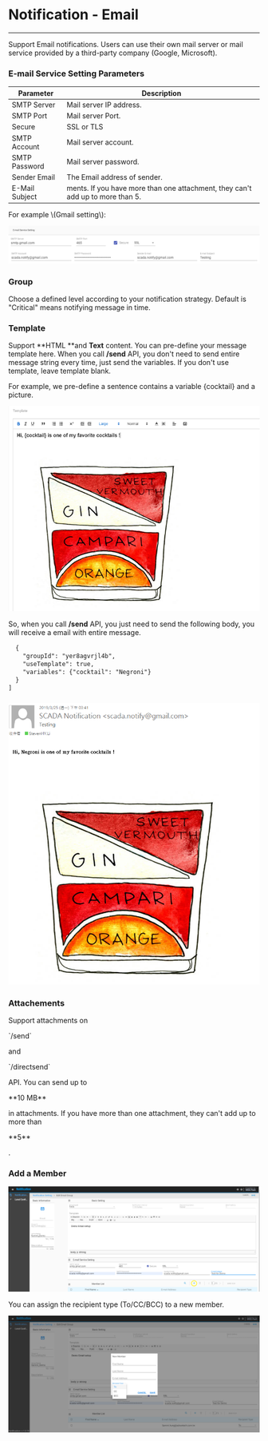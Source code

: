# Notification - Email

---

Support Email notifications. Users can use their own mail server or mail service provided by a third-party company \(Google, Microsoft\).

### E-mail Service Setting Parameters

| Parameter | Description |
| --- | --- |
| SMTP Server | Mail server IP address. |
| SMTP Port | Mail server Port. |
| Secure | SSL or TLS |
| SMTP Account | Mail server account. |
| SMTP Password | Mail server password. |
| Sender Email | The Email address of sender. |
| E-Mail Subject | ments. If you have more than one attachment, they can't add up to more than 5. |

For example \\(Gmail setting\\):

![](/assets/email_setting.png)

### Group

Choose a defined level according to your notification strategy. Default is  "Critical"  means notifying message in time.

### Template

Support **HTML **and **Text** content. You can pre-define your message template here. When you call **/send** API, you don't need to send entire message string every time, just send the variables. If you don't use template, leave template blank.

For example, we pre-define a sentence contains a variable {cocktail} and a picture.

![](/assets/email_template1.png)

So, when you call **/send** API, you just need to send the following body, you will receive a email with entire message.

```
  {
    "groupId": "yer8agvrjl4b",
    "useTemplate": true,
    "variables": {"cocktail": "Negroni"}
  }
]
```

### ![](/assets/email_template2.png)

### 

### Attachements

 Support attachments on

\`/send\`

and

\`/directsend\`

API. You can send up to

\*\*10 MB\*\*

in attachments. If you have more than one attachment, they can't add up to more than

\*\*5\*\*

.

### Add a Member

![](/assets/Email_demo_add.png)

You can assign the recipient type \(To/CC/BCC\) to a new member.

![](/assets/Email_cc.png)

